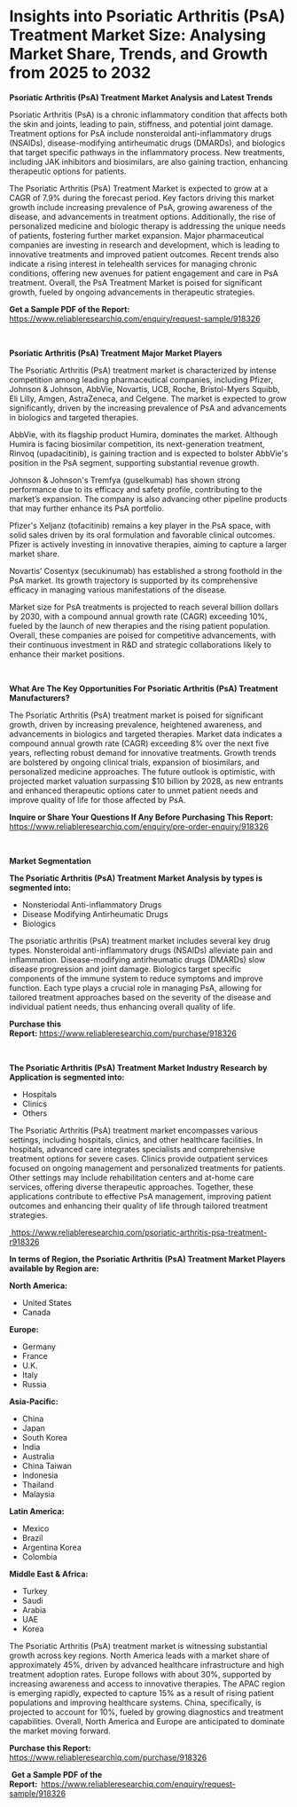 <p><h1>Insights into Psoriatic Arthritis (PsA) Treatment Market Size: Analysing Market Share, Trends, and Growth from 2025 to 2032</h1></p><p><strong>Psoriatic Arthritis (PsA) Treatment Market Analysis and Latest Trends</strong></p>
<p><p>Psoriatic Arthritis (PsA) is a chronic inflammatory condition that affects both the skin and joints, leading to pain, stiffness, and potential joint damage. Treatment options for PsA include nonsteroidal anti-inflammatory drugs (NSAIDs), disease-modifying antirheumatic drugs (DMARDs), and biologics that target specific pathways in the inflammatory process. New treatments, including JAK inhibitors and biosimilars, are also gaining traction, enhancing therapeutic options for patients.</p><p>The Psoriatic Arthritis (PsA) Treatment Market is expected to grow at a CAGR of 7.9% during the forecast period. Key factors driving this market growth include increasing prevalence of PsA, growing awareness of the disease, and advancements in treatment options. Additionally, the rise of personalized medicine and biologic therapy is addressing the unique needs of patients, fostering further market expansion. Major pharmaceutical companies are investing in research and development, which is leading to innovative treatments and improved patient outcomes. Recent trends also indicate a rising interest in telehealth services for managing chronic conditions, offering new avenues for patient engagement and care in PsA treatment. Overall, the PsA Treatment Market is poised for significant growth, fueled by ongoing advancements in therapeutic strategies.</p></p>
<p><strong>Get a Sample PDF of the Report:&nbsp;</strong> <a href="https://www.reliableresearchiq.com/enquiry/request-sample/918326?utm_campaign=1842&utm_medium=2&utm_source=Github&utm_content=ia&utm_term=13042025&utm_id=psoriatic-arthritis-psa-treatment">https://www.reliableresearchiq.com/enquiry/request-sample/918326</a></p>
<p>&nbsp;</p>
<p><strong>Psoriatic Arthritis (PsA) Treatment Major Market Players</strong></p>
<p><p>The Psoriatic Arthritis (PsA) treatment market is characterized by intense competition among leading pharmaceutical companies, including Pfizer, Johnson & Johnson, AbbVie, Novartis, UCB, Roche, Bristol-Myers Squibb, Eli Lilly, Amgen, AstraZeneca, and Celgene. The market is expected to grow significantly, driven by the increasing prevalence of PsA and advancements in biologics and targeted therapies.</p><p>AbbVie, with its flagship product Humira, dominates the market. Although Humira is facing biosimilar competition, its next-generation treatment, Rinvoq (upadacitinib), is gaining traction and is expected to bolster AbbVie's position in the PsA segment, supporting substantial revenue growth.</p><p>Johnson & Johnson's Tremfya (guselkumab) has shown strong performance due to its efficacy and safety profile, contributing to the market’s expansion. The company is also advancing other pipeline products that may further enhance its PsA portfolio.</p><p>Pfizer's Xeljanz (tofacitinib) remains a key player in the PsA space, with solid sales driven by its oral formulation and favorable clinical outcomes. Pfizer is actively investing in innovative therapies, aiming to capture a larger market share.</p><p>Novartis’ Cosentyx (secukinumab) has established a strong foothold in the PsA market. Its growth trajectory is supported by its comprehensive efficacy in managing various manifestations of the disease.</p><p>Market size for PsA treatments is projected to reach several billion dollars by 2030, with a compound annual growth rate (CAGR) exceeding 10%, fueled by the launch of new therapies and the rising patient population. Overall, these companies are poised for competitive advancements, with their continuous investment in R&D and strategic collaborations likely to enhance their market positions.</p></p>
<p>&nbsp;</p>
<p><strong>What Are The Key Opportunities For Psoriatic Arthritis (PsA) Treatment Manufacturers?</strong></p>
<p><p>The Psoriatic Arthritis (PsA) treatment market is poised for significant growth, driven by increasing prevalence, heightened awareness, and advancements in biologics and targeted therapies. Market data indicates a compound annual growth rate (CAGR) exceeding 8% over the next five years, reflecting robust demand for innovative treatments. Growth trends are bolstered by ongoing clinical trials, expansion of biosimilars, and personalized medicine approaches. The future outlook is optimistic, with projected market valuation surpassing $10 billion by 2028, as new entrants and enhanced therapeutic options cater to unmet patient needs and improve quality of life for those affected by PsA.</p></p>
<p><strong>Inquire or Share Your Questions If Any Before Purchasing This Report:</strong> <a href="https://www.reliableresearchiq.com/enquiry/pre-order-enquiry/918326?utm_campaign=1842&utm_medium=2&utm_source=Github&utm_content=ia&utm_term=13042025&utm_id=psoriatic-arthritis-psa-treatment">https://www.reliableresearchiq.com/enquiry/pre-order-enquiry/918326</a></p>
<p>&nbsp;</p>
<p><strong>Market Segmentation</strong></p>
<p><strong>The Psoriatic Arthritis (PsA) Treatment Market Analysis by types is segmented into:</strong></p>
<p><ul><li>Nonsteriodal Anti-inflammatory Drugs</li><li>Disease Modifying Antirheumatic Drugs</li><li>Biologics</li></ul></p>
<p><p>The psoriatic arthritis (PsA) treatment market includes several key drug types. Nonsteroidal anti-inflammatory drugs (NSAIDs) alleviate pain and inflammation. Disease-modifying antirheumatic drugs (DMARDs) slow disease progression and joint damage. Biologics target specific components of the immune system to reduce symptoms and improve function. Each type plays a crucial role in managing PsA, allowing for tailored treatment approaches based on the severity of the disease and individual patient needs, thus enhancing overall quality of life.</p></p>
<p><strong>Purchase this Report:&nbsp;</strong><a href="https://www.reliableresearchiq.com/purchase/918326?utm_campaign=1842&utm_medium=2&utm_source=Github&utm_content=ia&utm_term=13042025&utm_id=psoriatic-arthritis-psa-treatment">https://www.reliableresearchiq.com/purchase/918326</a></p>
<p>&nbsp;</p>
<p><strong>The Psoriatic Arthritis (PsA) Treatment Market Industry Research by Application is segmented into:</strong></p>
<p><ul><li>Hospitals</li><li>Clinics</li><li>Others</li></ul></p>
<p><p>The Psoriatic Arthritis (PsA) treatment market encompasses various settings, including hospitals, clinics, and other healthcare facilities. In hospitals, advanced care integrates specialists and comprehensive treatment options for severe cases. Clinics provide outpatient services focused on ongoing management and personalized treatments for patients. Other settings may include rehabilitation centers and at-home care services, offering diverse therapeutic approaches. Together, these applications contribute to effective PsA management, improving patient outcomes and enhancing their quality of life through tailored treatment strategies.</p></p>
<p><a href="https://www.reliableresearchiq.com/psoriatic-arthritis-psa-treatment-r918326?utm_campaign=1842&utm_medium=2&utm_source=Github&utm_content=ia&utm_term=13042025&utm_id=psoriatic-arthritis-psa-treatment">&nbsp;https://www.reliableresearchiq.com/psoriatic-arthritis-psa-treatment-r918326</a></p>
<p><strong>In terms of Region, the Psoriatic Arthritis (PsA) Treatment Market Players available by Region are:</strong></p>
<p>
    <p> <strong> North America: </strong>
        <ul>
            <li>United States</li>
            <li>Canada</li>
        </ul>
        </p> 
    <p> <strong> Europe: </strong>
        <ul>
            <li>Germany</li>
            <li>France</li>
            <li>U.K.</li>
            <li>Italy</li>
            <li>Russia</li>
        </ul>
        </p> 
    <p> <strong> Asia-Pacific: </strong>
        <ul>
            <li>China</li>
            <li>Japan</li>
            <li>South Korea</li>
            <li>India</li>
            <li>Australia</li>
            <li>China Taiwan</li>
            <li>Indonesia</li>
            <li>Thailand</li>
            <li>Malaysia</li>
        </ul>
        </p> 
    <p> <strong> Latin America: </strong>
        <ul>
            <li>Mexico</li>
            <li>Brazil</li>
            <li>Argentina Korea</li>
            <li>Colombia</li>
        </ul>
        </p> 
    <p> <strong> Middle East & Africa: </strong>
        <ul>
            <li>Turkey</li>
            <li>Saudi</li>
            <li>Arabia</li>
            <li>UAE</li>
            <li>Korea</li>
        </ul>
    </p>
    </p>
<p><p>The Psoriatic Arthritis (PsA) treatment market is witnessing substantial growth across key regions. North America leads with a market share of approximately 45%, driven by advanced healthcare infrastructure and high treatment adoption rates. Europe follows with about 30%, supported by increasing awareness and access to innovative therapies. The APAC region is emerging rapidly, expected to capture 15% as a result of rising patient populations and improving healthcare systems. China, specifically, is projected to account for 10%, fueled by growing diagnostics and treatment capabilities. Overall, North America and Europe are anticipated to dominate the market moving forward.</p></p>
<p><strong>Purchase this Report: </strong><a href="https://www.reliableresearchiq.com/purchase/918326?utm_campaign=1842&utm_medium=2&utm_source=Github&utm_content=ia&utm_term=13042025&utm_id=psoriatic-arthritis-psa-treatment">https://www.reliableresearchiq.com/purchase/918326</a></p>
<p>&nbsp;<strong>Get a Sample PDF of the Report:&nbsp;&nbsp;</strong><a href="https://www.reliableresearchiq.com/enquiry/request-sample/918326?utm_campaign=1842&utm_medium=2&utm_source=Github&utm_content=ia&utm_term=13042025&utm_id=psoriatic-arthritis-psa-treatment">https://www.reliableresearchiq.com/enquiry/request-sample/918326</a></p>
<p><strong></strong></p>
<p><p></p><p></p><p></p></p>